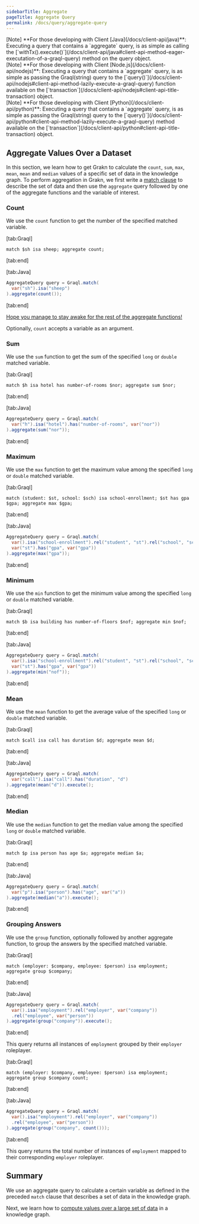 ```yaml
---
sidebarTitle: Aggregate
pageTitle: Aggregate Query
permalink: /docs/query/aggregate-query
---
```


<div class = "note">
[Note]
**For those developing with Client [Java](/docs/client-api/java)**: Executing a query that contains a `aggregate` query, is as simple as calling the [`withTx().execute()`](/docs/client-api/java#client-api-method-eager-executation-of-a-graql-query) method on the query object.
</div>

<div class = "note">
[Note]
**For those developing with Client [Node.js](/docs/client-api/nodejs)**: Executing a query that contains a `aggregate` query, is as simple as passing the Graql(string) query to the [`query()`](/docs/client-api/nodejs#client-api-method-lazily-execute-a-graql-query) function available on the [`transaction`](/docs/client-api/nodejs#client-api-title-transaction) object.
</div>

<div class = "note">
[Note]
**For those developing with Client [Python](/docs/client-api/python)**: Executing a query that contains a `aggregate` query, is as simple as passing the Graql(string) query to the [`query()`](/docs/client-api/python#client-api-method-lazily-execute-a-graql-query) method available on the [`transaction`](/docs/client-api/python#client-api-title-transaction) object.
</div>

## Aggregate Values Over a Dataset
In this section, we learn how to get Grakn to calculate the `count`, `sum`, `max`, `mean`, `mean` and `median` values of a specific set of data in the knowledge graph.
To perform aggregation in Grakn, we first write a [match clause](/docs/query/match-clause) to describe the set of data and then use the `aggregate` query followed by one of the aggregate functions and the variable of interest.

### Count
We use the `count` function to get the number of the specified matched variable.

<div class="tabs dark">

[tab:Graql]
```graql
match $sh isa sheep; aggregate count;
```
[tab:end]

[tab:Java]
```java
AggregateQuery query = Graql.match(
  var("sh").isa("sheep")
).aggregate(count());
```
[tab:end]
</div>

[Hope you manage to stay awake for the rest of the aggregate functions!](https://www.youtube.com/watch?v=FmbmNp1RDCE)

Optionally, `count` accepts a variable as an argument.

### Sum
We use the `sum` function to get the sum of the specified `long` or `double` matched variable.

<div class="tabs dark">

[tab:Graql]
```graql
match $h isa hotel has number-of-rooms $nor; aggregate sum $nor;
```
[tab:end]

[tab:Java]
```java
AggregateQuery query = Graql.match(
  var("h").isa("hotel").has("number-of-rooms", var("nor"))
).aggregate(sum("nor"));
```
[tab:end]
</div>

### Maximum
We use the `max` function to get the maximum value among the specified `long` or `double` matched variable.

<div class="tabs dark">

[tab:Graql]
```graql
match (student: $st, school: $sch) isa school-enrollment; $st has gpa $gpa; aggregate max $gpa;
```
[tab:end]

[tab:Java]
```java
AggregateQuery query = Graql.match(
  var().isa("school-enrollment").rel("student", "st").rel("school", "sch"),
  var("st").has("gpa", var("gpa"))
).aggregate(max("gpa"));
```
[tab:end]
</div>

### Minimum
We use the `min` function to get the minimum value among the specified `long` or `double` matched variable.

<div class="tabs dark">

[tab:Graql]
```graql
match $b isa building has number-of-floors $nof; aggregate min $nof;
```
[tab:end]

[tab:Java]
```java
AggregateQuery query = Graql.match(
  var().isa("school-enrollment").rel("student", "st").rel("school", "sch"),
  var("st").has("gpa", var("gpa"))
).aggregate(min("nof"));
```
[tab:end]
</div>

### Mean
We use the `mean` function to get the average value of the specified `long` or `double` matched variable.

<div class="tabs dark">

[tab:Graql]
```graql
match $call isa call has duration $d; aggregate mean $d;
```
[tab:end]

[tab:Java]
```java
AggregateQuery query = Graql.match(
  var("call").isa("call").has("duration", "d")
).aggregate(mean("d")).execute();
```
[tab:end]
</div>

### Median
We use the `median` function to get the median value among the specified `long` or `double` matched variable.

<div class="tabs dark">

[tab:Graql]
```graql
match $p isa person has age $a; aggregate median $a;
```
[tab:end]

[tab:Java]
```java
AggregateQuery query = Graql.match(
  var("p").isa("person").has("age", var("a"))
).aggregate(median("a")).execute();
```
[tab:end]
</div>

### Grouping Answers
We use the `group` function, optionally followed by another aggregate function, to group the answers by the specified matched variable.

<div class="tabs dark">

[tab:Graql]
```graql
match (employer: $company, employee: $person) isa employment; aggregate group $company;
```
[tab:end]

[tab:Java]
```java
AggregateQuery query = Graql.match(
  var().isa("employment").rel("employer", var("company"))
  .rel("employee", var("person"))
).aggregate(group("company")).execute();
```
[tab:end]
</div>

This query returns all instances of `employment` grouped by their `employer` roleplayer.

<div class="tabs dark">

[tab:Graql]
```graql
match (employer: $company, employee: $person) isa employment; aggregate group $company count;
```
[tab:end]

[tab:Java]
```java
AggregateQuery query = Graql.match(
  var().isa("employment").rel("employer", var("company"))
  .rel("employee", var("person"))
).aggregate(group("company", count()));
```
[tab:end]
</div>

This query returns the total number of instances of `employment` mapped to their corresponding `employer` roleplayer.

## Summary
We use an aggregate query to calculate a certain variable as defined in the preceded `match` clause that describes a set of data in the knowledge graph.

Next, we learn how to [compute values over a large set of data](/docs/query/compute-query) in a knowledge graph.
